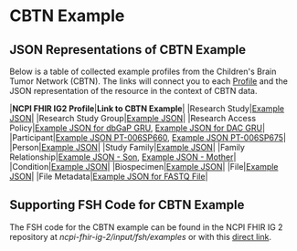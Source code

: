 # CBTN Example

## JSON Representations of CBTN Example

Below is a table of collected example profiles from the Children's Brain Tumor Network (CBTN). The links will connect you to each [Profile](artifacts.html#structures-resource-profiles) and the JSON representation of the resource in the context of CBTN data.

|**NCPI FHIR IG2 Profile**|**Link to CBTN Example**|
|Research Study|[Example JSON](ResearchStudy-kf-research-study-cbtn.json.html)|
|Research Study Group|[Example JSON](Group-kf-research-study-cbtn-participants.json.html)|
|Research Access Policy|[Example JSON for dbGaP GRU](Consent-kf-gru-dbgap-consent.json.html), [Example JSON for DAC GRU](Consent-kf-gru-dac-consent.json.html)|
|Participant|[Example JSON PT-006SP660](Patient-PT-006SP660.json.html), [Example JSON PT-006SP675](Patient-PT-006SP675.json.html)|
|Person|[Example JSON](Person-pcgc-example-person.json.html)|
|Study Family|[Example JSON](Group-cbtn-study-family.json.html)|
|Family Relationship|[Example JSON - Son](Observation-cbtn-family-relationship-son.json.html), [Example JSON - Mother](Observation-cbtn-family-relationship-mother.html)|
|Condition|[Example JSON](Observation-PT-006SP660-condition.json.html)|
|Biospecimen|[Example JSON](Specimen-SA-000.json.html)|
|File|[Example JSON](DocumentReference-GF-6BAD9S7D.json.html)|
|File Metadata|[Example JSON for FASTQ File](Observation-FASTQ-example.json.html)|

## Supporting FSH Code for CBTN Example

The FSH code for the CBTN example can be found in the NCPI FHIR IG 2 repository at *ncpi-fhir-ig-2/input/fsh/examples* or with this [direct link](https://github.com/NIH-NCPI/ncpi-fhir-ig-2/blob/main/input/fsh/examples/CBTN_example.fsh).